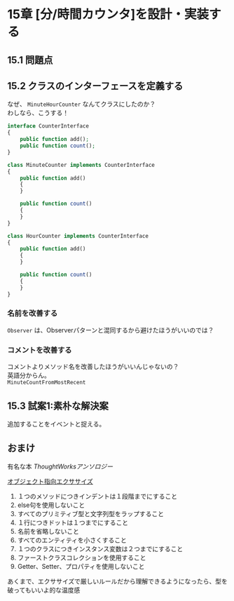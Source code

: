 # 15章 [分/時間カウンタ]を設計・実装する

## 15.1 問題点


## 15.2 クラスのインターフェースを定義する

なぜ、 `MinuteHourCounter` なんてクラスにしたのか？  
わしなら、こうする！  

```php
interface CounterInterface
{
    public function add();
    public function count();
}

class MinuteCounter implements CounterInterface
{
    public function add()
    {
    }

    public function count()
    {
    }
}

class HourCounter implements CounterInterface
{
    public function add()
    {
    }

    public function count()
    {
    }
}
```

### 名前を改善する

`Observer` は、Observerパターンと混同するから避けたほうがいいのでは？  

### コメントを改善する

コメントよりメソッド名を改善したほうがいいんじゃないの？  
英語分からん。  
`MinuteCountFromMostRecent`  

## 15.3 試案1:素朴な解決案

追加することをイベントと捉える。  


## おまけ

有名な本 *ThoughtWorksアンソロジー*  

[オブジェクト指向エクササイズ](http://qiita.com/kiimiiis/items/dab7ebbcab640b4f2aa0)  

1. １つのメソッドにつきインデントは１段階までにすること
2. else句を使用しないこと
3. すべてのプリミティブ型と文字列型をラップすること
4. １行につきドットは１つまでにすること
5. 名前を省略しないこと
6. すべてのエンティティを小さくすること
7. １つのクラスにつきインスタンス変数は２つまでにすること
8. ファーストクラスコレクションを使用すること
9. Getter、Setter、プロパティを使用しないこと

あくまで、エクササイズで厳しいルールだから理解できるようになったら、型を破ってもいいよ的な温度感
